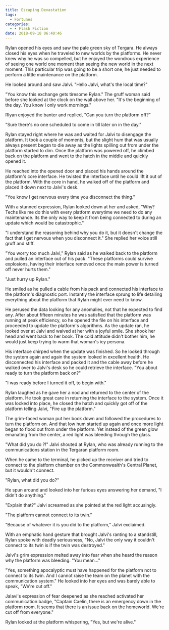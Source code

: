 ```yaml
---
title: Escaping Devastation
tags:
  - Fortunes
categories:
  - - Flash Fiction
date: 2018-09-18 06:40:46
---
```


Rylan opened his eyes and saw the pale green sky of Tergara.  He always closed his eyes when he traveled to new worlds by the platforms.  He never knew why he was so compelled, but he enjoyed the wondrous experience of seeing one world one moment than seeing the new world in the next moment.  This particular trip was going to be a short one, he just needed to perform a little maintenance on the platform.

He looked around and saw Jalvi.  "Hello Jalvi, what's the local time?"

"You know this exchange gets tiresome Rylan."  The gruff woman said before she looked at the clock on the wall above her.<!-- more -->  "It's the beginning of the day.  You know I only work mornings."

Rlyan enjoyed the banter and replied, "Can you turn the platform off?"

"Sure there's no one scheduled to come in till later on in the day."

Rylan stayed right where he was and waited for Jalvi to disengage the platform.  It took a couple of moments, but the slight hum that was usually always present began to die away as the lights spilling out from under the platform started to dim.  Once the platform was powered off, he climbed back on the platform and went to the hatch in the middle and quickly opened it.

He reached into the opened door and placed his hands around the platform's core interface.  He twisted the interface until he could lift it out of the platform.  With the core in hand, he walked off of the platform and placed it down next to Jalvi's desk.

"You know I get nervous every time you disconnect the thing."

With a stunned expression, Rylan looked down at her and asked, "Why?  Techs like me do this with every platform everytime we need to do any maintenance.  Its the only way to keep it from being connected to during an update which would be catastrophic."

"I understand the reasoning behind why you do it, but it doesn't change the fact that I get nervous when you disconnect it."  She replied her voice still gruff and stiff.

"You worry too much Jalvi,"  Rylan said as he walked back to the platform and pulled an interface out of his pack.  "These platforms could survive explosions, having their interface removed once the main power is turned off never hurts them."

"Just hurry up Rylan."

He smiled as he pulled a cable from his pack and connected his interface to the platform's diagnostic port.  Instantly the interface sprung to life detailing everything about the platform that Rylan might ever need to know.

He perused the data looking for any anomalies, not that he expected to find any.  After about fifteen minutes he was satisfied that the platform was running at peak efficiency, so he opened the file on his interface and proceeded to update the platform's algorithms.  As the update ran, he looked over at Jalvi and waived at her with a joyful smile.  She shook her head and went back to her book.  The cold attitude didn't bother him, he would just keep trying to warm that woman's icy persona.

His interface chirped when the update was finished.  So he looked through the system again and again the system looked in excellent health.  He disconnected his interface and packed it and the cable away before he walked over to Jalvi's desk so he could retrieve the interface.  "You about ready to turn the platform back on?"

"I was ready before I turned it off, to begin with."

Rylan laughed as he gave her a nod and returned to the center of the platform.  He took great care in returning the interface to the system.  Once it was locked into place, he closed the hatch and quickly got off of the platform telling Jalvi, "Fire up the platform."

The grim-faced woman put her book down and followed the procedures to turn the platform on.  And that low hum started up again and once more light began to flood out from under the platform.  Yet instead of the green glow emanating from the center, a red light was bleeding through the glass.

"What did you do ?!"  Jalvi shouted at Rylan, who was already running to the communications station in the Tergaran platform room.

When he came to the terminal, he picked up the receiver and tried to connect to the platform chamber on the Commonwealth's Central Planet, but it wouldn't connect.

"Rylan, what did you do?"

He spun around and looked into her furious eyes answering her demand, "I didn't do anything."

"Explain that?"  Jalvi screamed as she pointed at the red light accusingly.

"The platform cannot connect to its twin."

"Because of whatever it is you did to the platform," Jalvi exclaimed.

With an emphatic hand gesture that brought Jalvi's ranting to a standstill, Rylan spoke with deadly seriousness, "No, Jalvi the only way it couldn't connect to its twin is if the twin was destroyed."

Jalvi's grim expression melted away into fear when she heard the reason why the platform was bleeding.  "You mean..."

"Yes, something apocalyptic must have happened for the platform not to connect to its twin.  And I cannot raise the team on the planet with the communication system."  He looked into her eyes and was barely able to speak, "We're cut off."

Jalavi's expression of fear deepened as she reached activated her communication badge, "Captain Caelin, there is an emergency down in the platform room.  It seems that there is an issue back on the homeworld.  We're cut off from everyone."

Rylan looked at the platform whispering, "Yes, but we're alive."